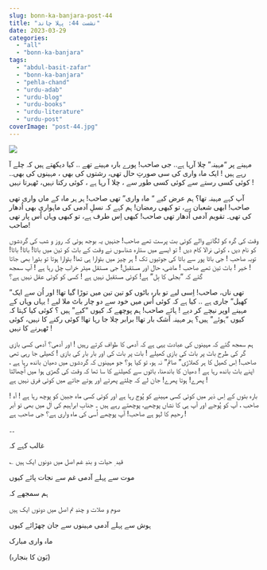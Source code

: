```yaml
---
slug: bonn-ka-banjara-post-44
title: "نشست 44: پہلا چاند"
date: 2023-03-29
categories: 
  - "all"
  - "bonn-ka-banjara"
tags: 
  - "abdul-basit-zafar"
  - "bonn-ka-banjara"
  - "pehla-chand"
  - "urdu-adab"
  - "urdu-blog"
  - "urdu-books"
  - "urdu-literature"
  - "urdu-post"
coverImage: "post-44.jpg"
---
```


![](images/post-44-300x225.jpg)

مہینے پر “مہینہ” چلا آرہا ہے.. جی صاحب! پورے بارہ مہینے تھے .. کیا دیکھتے ہیں کہ چلے آ رہے ہیں ! ایک ماہ واری کی سی صورتِ حال تھی، رشتوں کی بھی ، مہینوں کی بھی.. کوئی کسی رستے سے کوئی کسی طور سے ، چلا آ رہا ہے ، کوئی رکتا نہیں، ٹھہرتا نہیں !

آپ کہے مہینہ تھا؟ ہم عرض کیے “ ماہ واری” تھی صاحب! ہر ہر ماہ کے ماں واری تھی صاحب! ابھی شعبان ہے، تو کبھی رمضان! ہم کہے کہ نسلِ آدمی کی ماہواری بھی اُدھار کی تھی۔ تقویم آدمی اُدھار تھی صاحب! کبھی اِس طرف ہے، تو کبھی وہاں اُس پار تھی صاحب!

وقت کی گرہ کو لگانے والے کوئی بت پرست تھے صاحب! جنہیں یہ بوجھ ہوئی کہ روز و شب کی گردشوں کو نام دیں ، کوئی نرالا کام دیں ! تو ایسے میں ستارہ شناسوں نے وقت کے باٹ کو تین میں باٹا! باٹا! باٹا! توبہ صاحب ! جی باٹا پور سے باٹا کی جوتیوں تک ! ہر چیز میں بٹوارا ہی تھا! بٹوارا ہوتا تو بٹورا بھی جاتا ! خیر ! باٹ تین تھے صاحب ! ماضی، حال اور مستقبل! جی مستقل میٹر خراب چل رہا ہے ! آپ سمجھ گئے کہ “بجلی کا بِل” ہے! کوئی مستقبل نہیں ہے ! کسی کو کوئی عقل نہیں ہے؟

تھی ناں، صاحب! اِسی لیے تو بارہ باٹوں کو تین تین میں توڑا گیا تھا! اور اُن سے ایک” کھیل” جاری ہے .. کیا ہے کہ کوئی اُس میں خود سے دو چار باٹ ملا لیے ! یہاں وہاں کے مہینے اوپر نیچے کر دیے ! ہائے صاحب! ہم پوچھے کہ کیوں “کیے” ہیں ؟ کوئی کیا کہتا کہ کیوں “ہوئے” ہیں؟ ہر مہینہ اَشک بار تھا! برابر چلا جا رہا تھا! کوئی رکنے کا نہیں، کوئی ٹھہرنے کا نہیں !

ہم سمجھ گئے کہ مہینوں کی عبادت یہی ہے کہ آدمی کا طواف کرتے رہیں ! اور آدمی؟ آدمی کسی بازی گر کی طرح باٹ پر باٹ کی بازی کھیلے ! بات پر بات کی اور بار بار کی بازی ! کھیلی جا رہی تھی صاحب! اِس کھیل کا ہر کھلاڑی” صائم” نہ ہو، تو کیا ہو؟ جو مہینوں کہ گردشوں میں دھیان باندھ رہا ہے ، اپنے باٹ باندھ رہا ہے ! دھیان کا باندھنا، باٹوں سے کھیلنے کا سا تھا کہ وقت کی گھڑی ہوا میں اُچھالتا پھرے! ہوتا پھرے! جان لے کہ چلتے پھرتے اور ہوتے جاتے میں کوئی فرق نہیں ہے !

بارہ بتوں کے اِس دَیر میں کوئی کسی مہینے کو پُوج رہا ہے اور کوئی کسی ماہ جبین کو پوچھ رہا ہے ! آہ ! صاحب ، آپ کو پُوجے اور آپ ہی کا نشاں پوچھے، پوچھتے رہے ہیں ۔ جنابِ ابراہیم کی اٰل میں بھی تو اَبر رحیم کا لہو ہے صاحب! آپ پوچھے اُسی کی ماہ واری ہے؟ جی صاحب ہے !

۔۔

غالب کہے کہ

؎ قید ِ حیات و بندِ غم اصل میں دونوں ایک ہیں

موت سے پہلے آدمی غم سے نجات پائے کیوں

ہم سمجھے کہ

صوم و صلات و چندِ نم اصل میں دونوں ایک ہیں

ہوش سے پہلے آدمی مہینوں سے جان چھڑائے کیوں

ماہ واری مبارک

(بَون کا بنجارہ)
